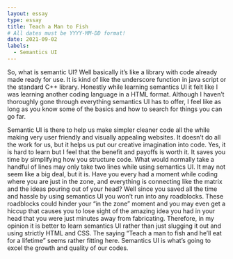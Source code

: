 ```yaml
---
layout: essay
type: essay
title: Teach a Man to Fish
# All dates must be YYYY-MM-DD format!
date: 2021-09-02
labels:
  - Semantics UI
---
```

So, what is semantic UI? Well basically it’s like a library with code already made ready for use. It is kind of like the underscore function in java script or the standard C++ library. Honestly while learning semantics UI it felt like I was learning another coding language in a HTML format. Although I haven’t thoroughly gone through everything semantics UI has to offer, I feel like as long as you know some of the basics and how to search for things you can go far.

Semantic UI is there to help us make simpler cleaner code all the while making very user friendly and visually appealing websites. It doesn’t do all the work for us, but it helps us put our creative imagination into code. Yes, it is hard to learn but I feel that the benefit and payoffs is worth it. It saves you time by simplifying how you structure code. What would normally take a handful of lines may only take two lines while using semantics UI. It may not seem like a big deal, but it is. Have you every had a moment while coding where you are just in the zone, and everything is connecting like the matrix and the ideas pouring out of your head? Well since you saved all the time and hassle by using semantics UI you won’t run into any roadblocks. These roadblocks could hinder your “in the zone” moment and you may even get a hiccup that causes you to lose sight of the amazing idea you had in your head that you were just minutes away from fabricating. Therefore, in my opinion it is better to learn semantics UI rather than just slugging it out and using strictly HTML and CSS. The saying “Teach a man to fish and he’ll eat for a lifetime” seems rather fitting here. Semantics UI is what’s going to excel the growth and quality of our codes.

